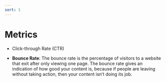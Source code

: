 ```yaml
---
sort: 1
---
```



# Metrics

- Click-through Rate (CTR)

- **Bounce Rate**: The bounce rate is the percentage of visitors to a website that exit after only viewing one page. The bounce rate gives an indication of how good your content is, because if people are leaving without taking action, then your content isn’t doing its job.